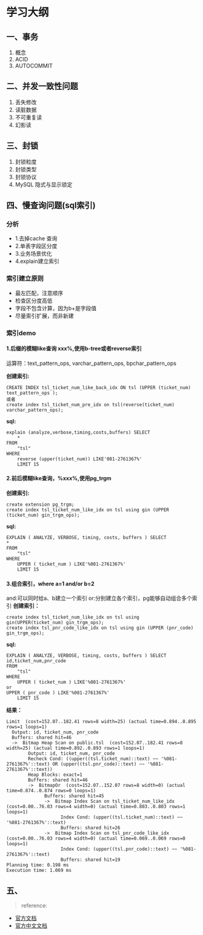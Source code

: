 # 学习大纲

## 一、事务
1. 概念
2. ACID
3. AUTOCOMMIT

## 二、并发一致性问题
1. 丢失修改
2. 读脏数据
3. 不可重复读
4. 幻影读

## 三、封锁
1. 封锁粒度
2. 封锁类型
3. 封锁协议
4. MySQL 隐式与显示锁定

## 四、慢查询问题(sql索引)

### 分析
* 1.去掉cache 查询
* 2.单表字段区分度
* 3.业务场景优化
* 4.explain建立索引

### 索引建立原则
* 最左匹配，注意顺序
* 检查区分度高低
* 字段不包含计算，因为b+是字段值
* 尽量索引扩展，而非新建
### 索引demo

#### 1.后缀的模糊like查询 xxx%,使用b-tree或者reverse索引
运算符：text_pattern_ops, varchar_pattern_ops, bpchar_pattern_ops

**创建索引:**
~~~
CREATE INDEX tsl_ticket_num_like_back_idx ON tsl (UPPER (ticket_num) text_pattern_ops ); 
或者
create index tsl_ticket_num_pre_idx on tsl(reverse(ticket_num) varchar_pattern_ops); 
~~~
**sql:**
~~~
explain (analyze,verbose,timing,costs,buffers) SELECT
	* 
FROM
	"tsl" 
WHERE
	reverse (upper(ticket_num)) LIKE'081-2761367%' 
	LIMIT 15
~~~



#### 2.前后模糊like查询，%xxx%,使用pg_trgm

**创建索引:**
~~~
create extension pg_trgm; 
create index tsl_ticket_num_like_idx on tsl using gin (UPPER (ticket_num) gin_trgm_ops);      

~~~
**sql:**
~~~
EXPLAIN ( ANALYZE, VERBOSE, timing, costs, buffers ) SELECT
* 
FROM
	"tsl" 
WHERE
	UPPER ( ticket_num ) LIKE'%081-2761367%' 
	LIMIT 15 
~~~

#### 3.组合索引，where a=1 and/or b=2
and:可以同时给a、b建立一个索引
or:分别建立各个索引，pg能够自动组合多个索引
**创建索引：**
~~~
create index tsl_ticket_num_like_idx on tsl using gin(UPPER(ticket_num) gin_trgm_ops);
create index tsl_pnr_code_like_idx on tsl using gin (UPPER (pnr_code) gin_trgm_ops);
~~~
**sql:**
~~~
EXPLAIN ( ANALYZE, VERBOSE, timing, costs, buffers ) SELECT
id,ticket_num,pnr_code
FROM
	"tsl" 
WHERE
	UPPER ( ticket_num ) LIKE'%081-2761367%'
or 	
UPPER ( pnr_code ) LIKE'%081-2761367%'
	LIMIT 15
~~~
**结果：**
~~~
Limit  (cost=152.07..182.41 rows=8 width=25) (actual time=0.894..0.895 rows=1 loops=1)
  Output: id, ticket_num, pnr_code
  Buffers: shared hit=46
  ->  Bitmap Heap Scan on public.tsl  (cost=152.07..182.41 rows=8 width=25) (actual time=0.892..0.893 rows=1 loops=1)
        Output: id, ticket_num, pnr_code
        Recheck Cond: ((upper((tsl.ticket_num)::text) ~~ '%081-2761367%'::text) OR (upper((tsl.pnr_code)::text) ~~ '%081-2761367%'::text))
        Heap Blocks: exact=1
        Buffers: shared hit=46
        ->  BitmapOr  (cost=152.07..152.07 rows=8 width=0) (actual time=0.874..0.874 rows=0 loops=1)
              Buffers: shared hit=45
              ->  Bitmap Index Scan on tsl_ticket_num_like_idx  (cost=0.00..76.03 rows=4 width=0) (actual time=0.803..0.803 rows=1 loops=1)
                    Index Cond: (upper((tsl.ticket_num)::text) ~~ '%081-2761367%'::text)
                    Buffers: shared hit=26
              ->  Bitmap Index Scan on tsl_pnr_code_like_idx  (cost=0.00..76.03 rows=4 width=0) (actual time=0.069..0.069 rows=0 loops=1)
                    Index Cond: (upper((tsl.pnr_code)::text) ~~ '%081-2761367%'::text)
                    Buffers: shared hit=19
Planning time: 0.198 ms
Execution time: 1.069 ms
~~~

## 五、

> reference:
* [官方文档](http://www.postgres.cn/docs/9.6/indexes-opclass.html)
* [官方中文文档](https://www.yiibai.com/manual/postgresql/indexes-opclass.html)


